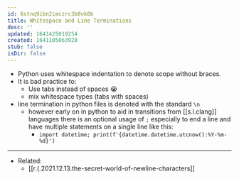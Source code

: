 ```yaml
---
id: 6stnq9ibn2imczrc3b8vk0b
title: Whitespace and Line Terminations
desc: ''
updated: 1641425019254
created: 1641105063928
stub: false
isDir: false
---
```



- Python uses whitespace indentation to denote scope without braces.
- It is bad practice to:
  - Use tabs instead of spaces 😭
  - mix whitespace types (tabs with spaces)
- line termination in python files is denoted with the standard `\n`
  - however early on in python to aid in transitions from [[s.l.clang]] languages there is an optional usage of `;` especially to end a line and have multiple statements on a single line like this:
    - `import datetime; print(f'{datetime.datetime.utcnow():%Y-%m-%d}')`

---

- Related:
  - [[r.(.2021.12.13.the-secret-world-of-newline-characters]]

